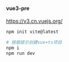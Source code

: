 #### vue3-pre

https://v3.cn.vuejs.org/

```bash
npm init vite@latest

# 根据提示创建vue+ts项目
npm i
npm run dev
```
